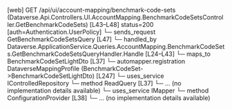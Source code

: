 [web] GET /api/ui/account-mapping/benchmark-code-sets  (Dataverse.Api.Controllers.UI.AccountMapping.BenchmarkCodeSetsController.GetBenchmarkCodeSets)  [L43–L48] status=200 [auth=Authentication.UserPolicy]
  └─ sends_request GetBenchmarkCodeSetsQuery [L47]
    └─ handled_by Dataverse.ApplicationService.Queries.AccountMapping.BenchmarkCodeSets.GetBenchmarkCodeSetsQueryHandler.Handle [L24–L43]
      └─ maps_to BenchmarkCodeSetLightDto [L37]
        └─ automapper.registration DataverseMappingProfile (BenchmarkCodeSet->BenchmarkCodeSetLightDto) [L247]
      └─ uses_service IControlledRepository<BenchmarkCodeSet>
        └─ method ReadQuery [L37]
          └─ ... (no implementation details available)
      └─ uses_service IMapper
        └─ method ConfigurationProvider [L38]
          └─ ... (no implementation details available)

